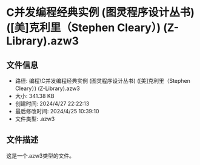 ﻿# C并发编程经典实例 (图灵程序设计丛书) ([美]克利里（Stephen Cleary）) (Z-Library).azw3

## 文件信息
- 路径: 编程\C并发编程经典实例 (图灵程序设计丛书) ([美]克利里（Stephen Cleary）) (Z-Library).azw3
- 大小: 341.38 KB
- 创建时间: 2024/4/27 22:22:13
- 最后修改时间: 2024/4/25 10:39:10
- 文件类型: .azw3

## 文件描述
这是一个.azw3类型的文件。

